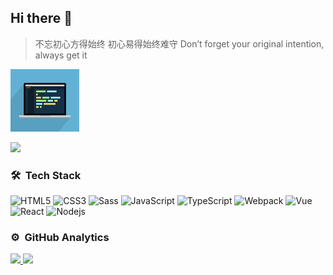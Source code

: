 ## Hi there 👋

> 不忘初心方得始终 初心易得始终难守
> Don’t forget your original intention, always get it  

<img src=https://github.com/Amchuz/Amchuz/blob/master/coding.gif width="110" height="100"> 

![](https://komarev.com/ghpvc/?username=yyx990803&color=brightgreen)

### 🛠 &nbsp;Tech Stack

![HTML5](https://img.shields.io/badge/-HTML5-%23E44D27?style=flat-square&logo=html5&logoColor=ffffff)
![CSS3](https://img.shields.io/badge/-CSS3-%231572B6?style=flat-square&logo=css3)
![Sass](https://img.shields.io/badge/-Sass-%23CC6699?style=flat-square&logo=sass&logoColor=ffffff)
![JavaScript](https://img.shields.io/badge/-JavaScript-%23F7DF1C?style=flat-square&logo=javascript&logoColor=000000)
![TypeScript](https://img.shields.io/badge/-TypeScript-007ACC?style=flat-square&logo=TypeScript)
![Webpack](https://img.shields.io/badge/-Webpack-2B3A42?style=flat-square&logo=webpack)
![Vue](https://img.shields.io/badge/-Vue.js-4fc08d?style=flat-square&logo=Vue.js&logoColor=ffffff)
![React](https://img.shields.io/badge/-React-20232a?style=flat-square&logo=React)
![Nodejs](https://img.shields.io/badge/-Nodejs-339933?style=flat-square&logo=Node.js&logoColor=ffffff)

### ⚙️ &nbsp;GitHub Analytics

<a href="https://github.com/AVS1508">
   <img height="180em" src="https://github-readme-stats-eight-theta.vercel.app/api?username=cyea&show_icons=true&theme=react&include_all_commits=true&count_private=true"/>
   <img height="180em" src="https://github-readme-stats-eight-theta.vercel.app/api/top-langs/?username=cyea&layout=compact&langs_count=8&theme=react"/>
</a>



<!--
**cyea/cyea** is a ✨ _special_ ✨ repository because its `README.md` (this file) appears on your GitHub profile.

🤔 I’m looking for help with ...

Here are some ideas to get you started:

- 🔭 I’m currently working on ...
- 🌱 I’m currently learning ...
- 👯 I’m looking to collaborate on ...
- 🤔 I’m looking for help with ...
- 💬 Ask me about ...
- 📫 How to reach me: ...
- 😄 Pronouns: ...
- ⚡ Fun fact: ...
-->
